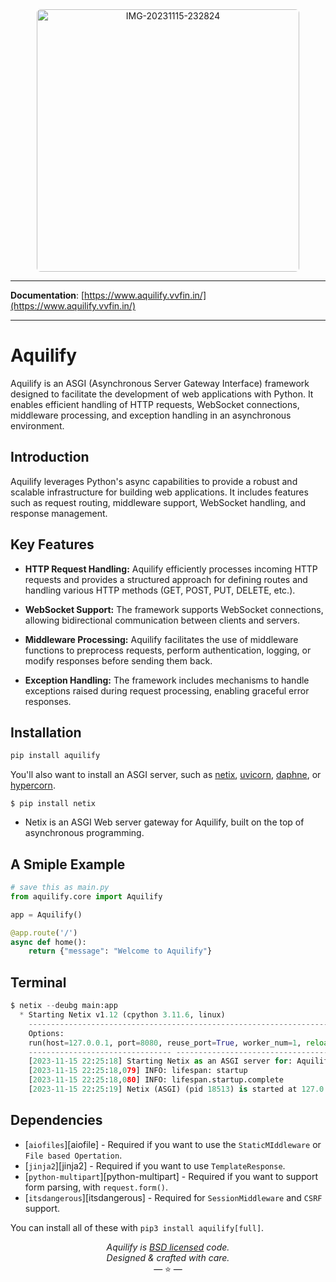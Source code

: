 <div align="center">
  <a href="#"><img src="https://i.ibb.co/hXF5Znx/IMG-20231115-232824.png" alt="IMG-20231115-232824" style="border-radius: 6px;" width="420px" alt="Aquilify"></a>
</div>

---

**Documentation**: [https://www.aquilify.vvfin.in/](https://www.aquilify.vvfin.in/)

---


# Aquilify

Aquilify is an ASGI (Asynchronous Server Gateway Interface) framework designed to facilitate the development of web applications with Python. It enables efficient handling of HTTP requests, WebSocket connections, middleware processing, and exception handling in an asynchronous environment.

## Introduction

Aquilify leverages Python's async capabilities to provide a robust and scalable infrastructure for building web applications. It includes features such as request routing, middleware support, WebSocket handling, and response management.

## Key Features

- **HTTP Request Handling:** Aquilify efficiently processes incoming HTTP requests and provides a structured approach for defining routes and handling various HTTP methods (GET, POST, PUT, DELETE, etc.).

- **WebSocket Support:** The framework supports WebSocket connections, allowing bidirectional communication between clients and servers.

- **Middleware Processing:** Aquilify facilitates the use of middleware functions to preprocess requests, perform authentication, logging, or modify responses before sending them back.

- **Exception Handling:** The framework includes mechanisms to handle exceptions raised during request processing, enabling graceful error responses.

## Installation

```bash
pip install aquilify
```

You'll also want to install an ASGI server, such as [netix](), [uvicorn](http://www.uvicorn.org/), [daphne](https://github.com/django/daphne/), or [hypercorn](https://pgjones.gitlab.io/hypercorn/).

```shell
$ pip install netix
```

- Netix is an ASGI Web server gateway for Aquilify, built on the top of asynchronous programming.
## A Smiple Example

```python
# save this as main.py
from aquilify.core import Aquilify

app = Aquilify()

@app.route('/')
async def home():
    return {"message": "Welcome to Aquilify"}
```
## Terminal

```python
$ netix --deubg main:app
  * Starting Netix v1.12 (cpython 3.11.6, linux)
    -----------------------------------------------------------------------
    Options:
    run(host=127.0.0.1, port=8080, reuse_port=True, worker_num=1, reload=True, app=lo:app, log_level=DEBUG)
    -------------------------------- ---------------------------------------
    [2023-11-15 22:25:18] Starting Netix as an ASGI server for: Aquilify
    [2023-11-15 22:25:18,079] INFO: lifespan: startup
    [2023-11-15 22:25:18,080] INFO: lifespan.startup.complete
    [2023-11-15 22:25:19] Netix (ASGI) (pid 18513) is started at 127.0.0.1 port 8080
```

## Dependencies

* [`aiofiles`][aiofile] - Required if you want to use the `StaticMIddleware` or `File based Opertation`.
* [`jinja2`][jinja2] - Required if you want to use `TemplateResponse`.
* [`python-multipart`][python-multipart] - Required if you want to support form parsing, with `request.form()`.
* [`itsdangerous`][itsdangerous] - Required for `SessionMiddleware` and `CSRF` support.

You can install all of these with `pip3 install aquilify[full]`.

<p align="center"><i>Aquilify is <a href="https://github.com/embrake/aquilify/blob/master/LICENSE">BSD licensed</a> code.<br/>Designed & crafted with care.</i></br>&mdash; ⭐️ &mdash;</p>